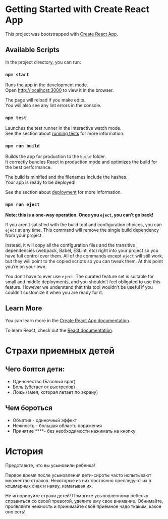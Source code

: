 # Getting Started with Create React App

This project was bootstrapped with [Create React App](https://github.com/facebook/create-react-app).

## Available Scripts

In the project directory, you can run:

### `npm start`

Runs the app in the development mode.\
Open [http://localhost:3000](http://localhost:3000) to view it in the browser.

The page will reload if you make edits.\
You will also see any lint errors in the console.

### `npm test`

Launches the test runner in the interactive watch mode.\
See the section about [running tests](https://facebook.github.io/create-react-app/docs/running-tests) for more information.

### `npm run build`

Builds the app for production to the `build` folder.\
It correctly bundles React in production mode and optimizes the build for the best performance.

The build is minified and the filenames include the hashes.\
Your app is ready to be deployed!

See the section about [deployment](https://facebook.github.io/create-react-app/docs/deployment) for more information.

### `npm run eject`

**Note: this is a one-way operation. Once you `eject`, you can’t go back!**

If you aren’t satisfied with the build tool and configuration choices, you can `eject` at any time. This command will remove the single build dependency from your project.

Instead, it will copy all the configuration files and the transitive dependencies (webpack, Babel, ESLint, etc) right into your project so you have full control over them. All of the commands except `eject` will still work, but they will point to the copied scripts so you can tweak them. At this point you’re on your own.

You don’t have to ever use `eject`. The curated feature set is suitable for small and middle deployments, and you shouldn’t feel obligated to use this feature. However we understand that this tool wouldn’t be useful if you couldn’t customize it when you are ready for it.

## Learn More

You can learn more in the [Create React App documentation](https://facebook.github.io/create-react-app/docs/getting-started).

To learn React, check out the [React documentation](https://reactjs.org/).


# Страхи приемных детей

## Чего боятся дети:

- Одиночество (Базовый враг)
- Боль (убегает от выстрелов)
- Ложь (змея, которая летает по экрану)

## Чем бороться

- Объятия - одиночный эффект
- Нежность - большая область поражения
- Принятие ****- без необходимости нажимать на кнопку

# История

Представьте, что вы усыновили ребенка!

Первое время после усыновления дети-сироты часто испытывают множество страхов. Некоторые из них постоянно преследуют их в кошмарных снах и наяву, изматывая их.

Не игнорируйте страхи детей! Помогите усыновленному ребенку справиться со своей тревогой, уделите ему свое внимание. Обнимайте, проявляйте нежность и принимайте своё приёмное чадо ткаким, какое оно есть!
